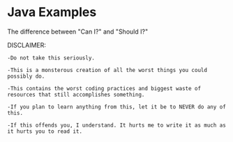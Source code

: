 # Java Examples
The difference between "Can I?" and "Should I?"

DISCLAIMER:

    -Do not take this seriously.

    -This is a monsterous creation of all the worst things you could possibly do.

    -This contains the worst coding practices and biggest waste of resources that still accomplishes something.

    -If you plan to learn anything from this, let it be to NEVER do any of this.

    -If this offends you, I understand. It hurts me to write it as much as it hurts you to read it.
